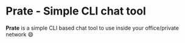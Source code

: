 # Prate - Simple CLI chat tool

**Prate** is a simple CLI based chat tool to use inside your office/private network 😄
